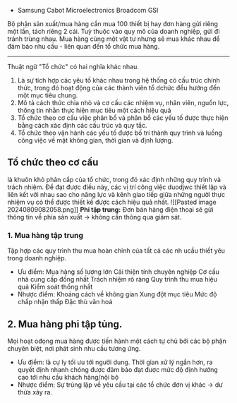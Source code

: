 - Samsung
Cabot Microelectronics
Broadcom
GSI

Bộ phận sản xuất/mua hàng cần mua 100 thiết bị hay đơn hàng gửi riêng một lần, tách riêng 2 cái. Tuỳ thuộc vào quy mô của doanh nghiệp, gửi đi tránh trùng nhau. 
Mua hàng cùng một vật tư nhưng sẽ mua khác nhau để đảm bảo nhu cầu - liên quan đến tổ chức mua hàng.
___
Thuật ngữ "Tổ chức" có hai nghĩa khác nhau.
1. Là sự tích hợp các yêu tố khác nhau trong hệ thống có cấu trúc chính thức, trong đó hoạt động của các thành viên tổ dchức đều hướng đến một mục tiêu chung.
2. Mô tả cách thức chia nhỏ và cơ cấu các nhiệm vụ, nhân viên, nguồn lực, thông tin nhằn thực hiện mục tiêu một cách hiệu quả
3. Tổ chức theo cơ cấu việc phân bổ và phân bổ các yếu tố được thực hiện bằng cách xác định các cấu trúc và quy tắc.
4. Tổ chức theo vận hành các yếu tố được bố trí thành quy trình và luồng công việc về mặt không gian, thời gian và định lượng.
## Tổ chức theo cơ cấu
là khuôn khỏ phân cấp của tổ chức, trong đó xác định những quy trình và trách nhiệm. Để đạt được điều này, các vị trí công việc duodjwc thiết lập và liên kết với nhau sao cho năng lực và kênh giao tiếp giữa những người thực nhiệm vụ có thể được thiết kế được cách hiệu quả nhất.
![[Pasted image 20240809082058.png]]
**Phi tập trung:** Đơn bán hàng điện thoại sẽ gửi thông tin về phía sản xuất -> không cần thông qua giám sát.
### 1. Mua hàng tập trung 
Tập hợp các quy trình thu mua hoàn chỉnh của tất cả các nh ucầu thiết yêu trong doanh nghiệp.
- Ưu điểm:
	Mua hàng số lượng lớn
	Cải thiện tính chuyên nghiệp
	Cơ cấu nhà cung cấp đồng nhất
	Trách nhiệm rõ ràng
	Quy trình thu mua hiệu quả
	Kiểm soát thống nhất
- Nhược điểm:
  Khoảng cách về không gian
  Xung đột mục tiêu 
  Mức độ chấp nhận thấp
  Đặc thù văn hoá
## 2. Mua hàng phi tập tủng.
Mọi hoạt ođọng mua hàng được tiến hành một cách tự chủ bởi các bộ phận chuyên biệt, nơi phát sinh nhu cầu tương ứng.
- Ưu điểm:
  là cự ly tối ưu tới người dung. Thời gian xử lý ngắn hơn, ra quyết định nhanh chóng được đảm bảo đạt được mức độ định hướng cao tới nhu cầu khách hàng/nội bộ
- Nhược điểm: 
  Sự trùng lặp về yêu cầu tại các tổ chức đơn vị khác -> dư thừa xảy ra.